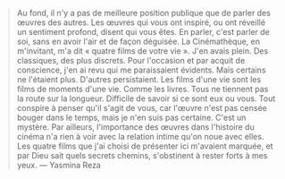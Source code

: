 > Au fond, il n'y a pas de meilleure position publique que de parler des œuvres des autres. Les œuvres qui vous ont inspiré, ou ont réveillé un sentiment profond, disent qui vous êtes. En parler, c'est parler de soi, sans en avoir l'air et de façon déguisée. La Cinémathèque, en m'invitant, m'a dit « quatre films de votre vie ». J'en avais plein. Des classiques, des plus discrets. Pour l'occasion et par acquit de conscience, j'en ai revu qui me paraissaient évidents. Mais certains ne l'étaient plus. D'autres persistaient. Les films d'une vie sont les films de moments d'une vie. Comme les livres. Tous ne tiennent pas la route sur la longueur. Difficile de savoir si ce sont eux ou vous. Tout conspire à penser qu'il s'agit de vous, car l'œuvre n'est pas censée bouger dans le temps, mais je n'en suis pas certaine. C'est un mystère. Par ailleurs, l'importance des œuvres dans l'histoire du cinéma n'a rien à voir avec la relation intime qu'on noue avec elles. Les quatre films que j'ai choisi de présenter ici m'avaient marquée, et par Dieu sait quels secrets chemins, s'obstinent à rester forts à mes yeux. — Yasmina Reza
